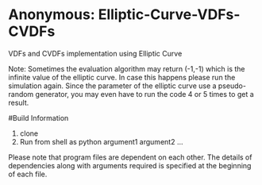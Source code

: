 # Anonymous: Elliptic-Curve-VDFs-CVDFs
VDFs and CVDFs implementation using Elliptic Curve

Note: Sometimes the evaluation algorithm may return (-1,-1) which is the infinite value of the elliptic curve. In case this happens please run the simulation again. Since the parameter of the elliptic curve use a pseudo-random generator, you may even have to run the code 4 or 5 times to get a result.

#Build Information
1. clone
2. Run from shell as python <program name> argument1 argument2 ...

Please note that program files are dependent on each other. The details of dependencies along with arguments required is specified at the beginning of each file.
